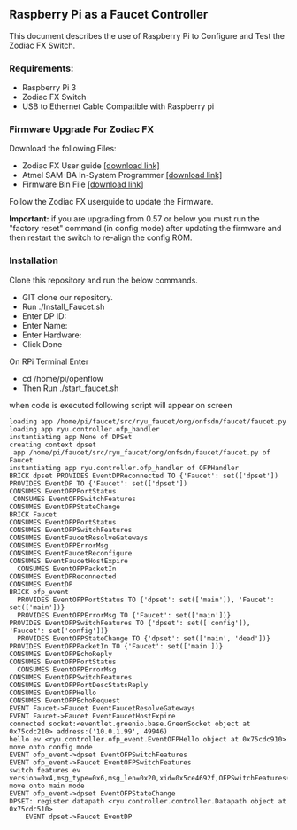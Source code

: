 ## Raspberry Pi as a Faucet Controller ##

This document describes the use of Raspberry Pi to Configure and Test the Zodiac FX Switch.

### Requirements: ###
- Raspberry Pi 3
- Zodiac FX Switch
- USB to Ethernet Cable Compatible with Raspberry pi 
	
### Firmware Upgrade For Zodiac FX ###

Download the following Files:

- Zodiac FX User guide [[download link]](http://forums.northboundnetworks.com/downloads/zodiac_fx/guides/ZodiacFX_UserGuide_0216.pdf)
- Atmel SAM-BA In-System Programmer [[download link]](http://www.atmel.com/tools/atmelsam-bain-systemprogrammer.aspx)
- Firmware Bin File [[download link]](http://forums.northboundnetwoks.com/index.php?topic=267.0)

Follow the Zodiac FX userguide to update the Firmware.

**Important:** if you are upgrading from 0.57 or below you must run  the "factory reset" command (in config mode) after updating the firmware and then restart the switch to re-align the config ROM.

### Installation ###

Clone this repository and run the below commands.
	
- GIT clone our repository.
- Run ./Install_Faucet.sh
- Enter DP ID:
- Enter Name:
- Enter Hardware:
- Click Done

On RPi Terminal Enter

- cd /home/pi/openflow
- Then Run  ./start_faucet.sh


when code is executed following script will appear on screen



	loading app /home/pi/faucet/src/ryu_faucet/org/onfsdn/faucet/faucet.py
	loading app ryu.controller.ofp_handler
	instantiating app None of DPSet
	creating context dpset
	 app /home/pi/faucet/src/ryu_faucet/org/onfsdn/faucet/faucet.py of Faucet
	instantiating app ryu.controller.ofp_handler of OFPHandler
	BRICK dpset PROVIDES EventDPReconnected TO {'Faucet': set(['dpset']) 
	PROVIDES EventDP TO {'Faucet': set(['dpset'])
	CONSUMES EventOFPPortStatus
	 CONSUMES EventOFPSwitchFeatures
	CONSUMES EventOFPStateChange
	BRICK Faucet
	CONSUMES EventOFPPortStatus	
	CONSUMES EventOFPSwitchFeatures
	CONSUMES EventFaucetResolveGateways
	CONSUMES EventOFPErrorMsg
	CONSUMES EventFaucetReconfigure
	CONSUMES EventFaucetHostExpire
	  CONSUMES EventOFPPacketIn
	CONSUMES EventDPReconnected
	CONSUMES EventDP
	BRICK ofp_event
	  PROVIDES EventOFPPortStatus TO {'dpset': set(['main']), 'Faucet': set(['main'])}
	  PROVIDES EventOFPErrorMsg TO {'Faucet': set(['main'])}
	PROVIDES EventOFPSwitchFeatures TO {'dpset': set(['config']), 'Faucet': set['config'])}
	  PROVIDES EventOFPStateChange TO {'dpset': set(['main', 'dead'])}	
	PROVIDES EventOFPPacketIn TO {'Faucet': set(['main'])}
	CONSUMES EventOFPEchoReply
	CONSUMES EventOFPPortStatus
	  CONSUMES EventOFPErrorMsg
	CONSUMES EventOFPSwitchFeatures
	CONSUMES EventOFPPortDescStatsReply
	CONSUMES EventOFPHello
	CONSUMES EventOFPEchoRequest
	EVENT Faucet->Faucet EventFaucetResolveGateways
	EVENT Faucet->Faucet EventFaucetHostExpire	
	connected socket:<eventlet.greenio.base.GreenSocket object at 0x75cdc210> address:('10.0.1.99', 49946)
	hello ev <ryu.controller.ofp_event.EventOFPHello object at 0x75cdc910>
	move onto config mode	
	EVENT ofp_event->dpset EventOFPSwitchFeatures
	EVENT ofp_event->Faucet EventOFPSwitchFeatures	
	switch features ev version=0x4,msg_type=0x6,msg_len=0x20,xid=0x5ce4692f,OFPSwitchFeatures(auxiliary_id=0,capabilities=7,datapath_id=123917682135232L,n_buffers=0,n_tables=10)
	move onto main mode
	EVENT ofp_event->dpset EventOFPStateChange
	DPSET: register datapath <ryu.controller.controller.Datapath object at 0x75cdc510>
		EVENT dpset->Faucet EventDP

  



